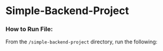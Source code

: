 # Simple-Backend-Project

### How to Run File:
From the `/simple-backend-project` directory, run the following:

